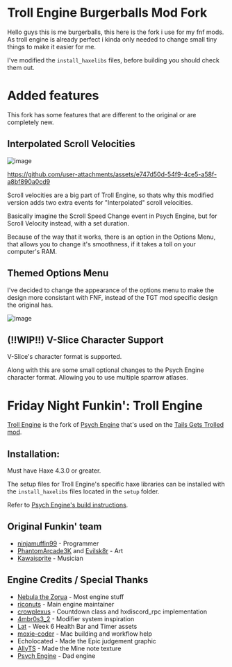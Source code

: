 # Troll Engine Burgerballs Mod Fork

Hello guys this is me burgerballs, this here is the fork i use for my fnf mods.
As troll engine is already perfect i kinda only needed to change small tiny things to make it easier for me.

I've modified the `install_haxelibs` files, before building you should check them out.

# Added features

This fork has some features that are different to the original or are completely new.

## Interpolated Scroll Velocities

![image](https://github.com/user-attachments/assets/ae9a373e-4df3-4000-b72a-975f27c9e983)

https://github.com/user-attachments/assets/e747d50d-54f9-4ce5-a58f-a8bf890a0cd9

Scroll velocities are a big part of Troll Engine, so thats why this modified version adds two extra events for "Interpolated" scroll velocities.

Basically imagine the Scroll Speed Change event in Psych Engine, but for Scroll Velocity instead, with a set duration.

Because of the way that it works, there is an option in the Options Menu, that allows you to change it's smoothness, if it takes a toll on your computer's RAM.

## Themed Options Menu

I've decided to change the appearance of the options menu to make the design more consistant with FNF, instead of the TGT mod specific design the original has.

![image](https://github.com/user-attachments/assets/f0b49edc-c59c-494f-8efb-976d648a7cac)

## (!!WIP!!) V-Slice Character Support

V-Slice's character format is supported.

Along with this are some small optional changes to the Psych Engine character format. Allowing you to use multiple sparrow atlases.


# Friday Night Funkin': Troll Engine

[Troll Engine](https://github.com/riconuts/troll-engine) is the fork of [Psych Engine](https://github.com/ShadowMario/FNF-PsychEngine) that's used on the [Tails Gets Trolled mod](https://gamebanana.com/mods/320596).


## Installation:

Must have Haxe 4.3.0 or greater.

The setup files for Troll Engine's specific haxe libraries can be installed with the `install_haxelibs` files located in the `setup` folder.

Refer to [Psych Engine's build instructions](https://github.com/ShadowMario/FNF-PsychEngine/blob/main/BUILDING.md).

## Original Funkin' team
- [ninjamuffin99](https://twitter.com/ninja_muffin99) - Programmer
- [PhantomArcade3K](https://twitter.com/phantomarcade3k) and [Evilsk8r](https://twitter.com/evilsk8r) - Art
- [Kawaisprite](https://twitter.com/kawaisprite) - Musician

## Engine Credits / Special Thanks
- [Nebula the Zorua](https://x.com/Nebula_Zorua) - Most engine stuff
- [riconuts](https://x.com/riconuts) - Main engine maintainer
- [crowplexus](https://x.com/crowplexus) - Countdown class and hxdiscord_rpc implementation
- [4mbr0s3_2](https://www.youtube.com/@4mbr0s3-2) - Modifier system inspiration
- [Lat](https://x.com/latzephr) - Week 6 Health Bar and Timer assets
- [moxie-coder](https://github.com/moxie-coder/) - Mac building and workflow help
- Echolocated - Made the Epic judgement graphic
- [AllyTS](https://x.com/NewTioSans) - Made the Mine note texture
- [Psych Engine](https://github.com/ShadowMario/FNF-PsychEngine) - Dad engine
